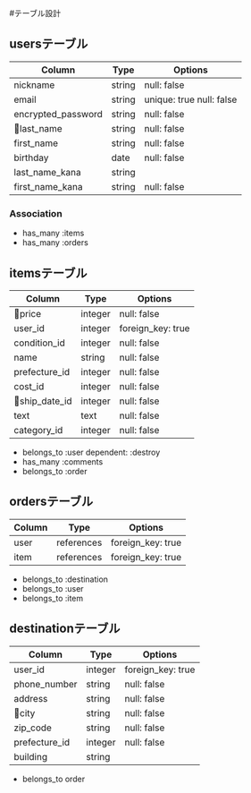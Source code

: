 #テーブル設計

## usersテーブル

| Column    | Type       | Options                            |
| --------  | ---------- | ---------------------------------- |
| nickname  | string     | null: false                        |
| email     | string     | unique: true  null: false          |
| encrypted_password  | string     | null: false              |
| last_name | string     | null: false                        |
| first_name| string     | null: false                        |
| birthday  | date       | null: false                        | 
| last_name_kana| string| | null: false                       |
| first_name_kana| string| null: false                        |

### Association

- has_many :items
- has_many :orders


## itemsテーブル

| Column    | Type       | Options                            |
| --------  | ---------- | ---------------------------------- |
| price     | integer    | null: false                        |
| user_id   | integer    | foreign_key: true                  |
| condition_id | integer    | null: false                     |
| name      | string     | null: false                        | 
| prefecture_id| integer    | null: false                     |
| cost_id   | integer    | null: false                        |
| ship_date_id | integer    | null: false                     |
| text      | text          | null: false                     |
| category_id  | integer        | null: false                 |

- belongs_to :user dependent: :destroy
- has_many :comments
- belongs_to :order


## ordersテーブル

| Column     | Type       | Options                            |
| --------   | ---------- | ---------------------------------- |
| user       | references | foreign_key: true                  |
| item       | references | foreign_key: true                  |

- belongs_to :destination
- belongs_to :user
- belongs_to :item

## destinationテーブル

| Column    | Type       | Options                            |
| --------  | ---------- | ---------------------------------- |
| user_id   | integer    |  foreign_key: true                 |
| phone_number| string    | null: false                       |   
| address   | string     | null: false                        |
| city      | string     | null: false                        |
| zip_code  | string     | null: false                        |
| prefecture_id | integer    | null: false                    | 
| building  | string     |                                    |

- belongs_to order
